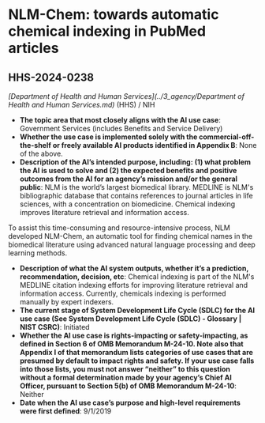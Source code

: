 # NLM-Chem: towards automatic chemical indexing in PubMed articles
## HHS-2024-0238
_[Department of Health and Human Services](../3_agency/Department of Health and Human Services.md)_ (HHS) / NIH


+ **The topic area that most closely aligns with the AI use case**: Government Services (includes Benefits and Service Delivery)
+ **Whether the use case is implemented solely with the commercial-off-the-shelf or freely available AI products identified in Appendix B**: None of the above.
+ **Description of the AI’s intended purpose, including: (1) what problem the AI is used to solve and (2) the expected benefits and positive outcomes from the AI for an agency’s mission and/or the general public**: NLM is the world’s largest biomedical library. MEDLINE is NLM's bibliographic database that contains references to journal articles in life sciences, with a concentration on biomedicine. Chemical indexing improves literature retrieval and information access.

To assist this time-consuming and resource-intensive process, NLM developed NLM-Chem, an automatic tool for finding chemical names in the biomedical literature using advanced natural language processing and deep learning methods.
+ **Description of what the AI system outputs, whether it’s a prediction, recommendation, decision, etc**: Chemical indexing is part of the NLM's MEDLINE citation indexing efforts for improving literature retrieval and information access. Currently, chemicals indexing is performed manually by expert indexers.
+ **The current stage of System Development Life Cycle (SDLC) for the AI use case (See System Development Life Cycle (SDLC) - Glossary | NIST CSRC)**: Initiated
+ **Whether the AI use case is rights-impacting or safety-impacting, as defined in Section 6 of OMB Memorandum M-24-10. Note also that Appendix I of that memorandum lists categories of use cases that are presumed by default to impact rights and safety. If your use case falls into those lists, you must not answer “neither” to this question without a formal determination made by your agency’s Chief AI Officer, pursuant to Section 5(b) of OMB Memorandum M-24-10**: Neither
+ **Date when the AI use case’s purpose and high-level requirements were first defined**: 9/1/2019